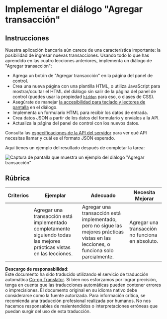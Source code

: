 <!--
CO_OP_TRANSLATOR_METADATA:
{
  "original_hash": "f23a868536c07da991b1d4e773161e25",
  "translation_date": "2025-08-24T13:47:30+00:00",
  "source_file": "7-bank-project/4-state-management/assignment.md",
  "language_code": "es"
}
-->
# Implementar el diálogo "Agregar transacción"

## Instrucciones

Nuestra aplicación bancaria aún carece de una característica importante: la posibilidad de ingresar nuevas transacciones. 
Usando todo lo que has aprendido en las cuatro lecciones anteriores, implementa un diálogo de "Agregar transacción":

- Agrega un botón de "Agregar transacción" en la página del panel de control.
- Crea una nueva página con una plantilla HTML, o utiliza JavaScript para mostrar/ocultar el HTML del diálogo sin salir de la página del panel de control (puedes usar la propiedad [`hidden`](https://developer.mozilla.org/docs/Web/HTML/Global_attributes/hidden) para eso, o clases de CSS).
- Asegúrate de manejar [la accesibilidad para teclado y lectores de pantalla](https://developer.paciellogroup.com/blog/2018/06/the-current-state-of-modal-dialog-accessibility/) en el diálogo.
- Implementa un formulario HTML para recibir los datos de entrada.
- Crea datos JSON a partir de los datos del formulario y envíalos a la API.
- Actualiza la página del panel de control con los nuevos datos.

Consulta las [especificaciones de la API del servidor](../api/README.md) para ver qué API necesitas llamar y cuál es el formato JSON esperado.

Aquí tienes un ejemplo del resultado después de completar la tarea:

![Captura de pantalla que muestra un ejemplo del diálogo "Agregar transacción"](../../../../7-bank-project/4-state-management/images/dialog.png)

## Rúbrica

| Criterios | Ejemplar                                                                                         | Adecuado                                                                                                                | Necesita Mejorar                            |
| --------- | ------------------------------------------------------------------------------------------------ | ----------------------------------------------------------------------------------------------------------------------- | --------------------------------------------|
|           | Agregar una transacción está implementado completamente siguiendo todas las mejores prácticas vistas en las lecciones. | Agregar una transacción está implementado, pero no sigue las mejores prácticas vistas en las lecciones, o funciona solo parcialmente. | Agregar una transacción no funciona en absoluto. |

**Descargo de responsabilidad**:  
Este documento ha sido traducido utilizando el servicio de traducción automática [Co-op Translator](https://github.com/Azure/co-op-translator). Si bien nos esforzamos por lograr precisión, tenga en cuenta que las traducciones automáticas pueden contener errores o imprecisiones. El documento original en su idioma nativo debe considerarse como la fuente autorizada. Para información crítica, se recomienda una traducción profesional realizada por humanos. No nos hacemos responsables de malentendidos o interpretaciones erróneas que puedan surgir del uso de esta traducción.